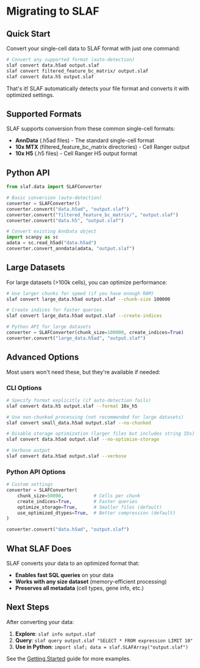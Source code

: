 # Migrating to SLAF

## Quick Start

Convert your single-cell data to SLAF format with just one command:

```bash
# Convert any supported format (auto-detection)
slaf convert data.h5ad output.slaf
slaf convert filtered_feature_bc_matrix/ output.slaf
slaf convert data.h5 output.slaf
```

That's it! SLAF automatically detects your file format and converts it with optimized settings.

## Supported Formats

SLAF supports conversion from these common single-cell formats:

- **AnnData** (.h5ad files) - The standard single-cell format
- **10x MTX** (filtered_feature_bc_matrix directories) - Cell Ranger output
- **10x H5** (.h5 files) - Cell Ranger H5 output format

## Python API

```python
from slaf.data import SLAFConverter

# Basic conversion (auto-detection)
converter = SLAFConverter()
converter.convert("data.h5ad", "output.slaf")
converter.convert("filtered_feature_bc_matrix/", "output.slaf")
converter.convert("data.h5", "output.slaf")

# Convert existing AnnData object
import scanpy as sc
adata = sc.read_h5ad("data.h5ad")
converter.convert_anndata(adata, "output.slaf")
```

## Large Datasets

For large datasets (>100k cells), you can optimize performance:

```bash
# Use larger chunks for speed (if you have enough RAM)
slaf convert large_data.h5ad output.slaf --chunk-size 100000

# Create indices for faster queries
slaf convert large_data.h5ad output.slaf --create-indices
```

```python
# Python API for large datasets
converter = SLAFConverter(chunk_size=100000, create_indices=True)
converter.convert("large_data.h5ad", "output.slaf")
```

## Advanced Options

Most users won't need these, but they're available if needed:

### CLI Options

```bash
# Specify format explicitly (if auto-detection fails)
slaf convert data.h5 output.slaf --format 10x_h5

# Use non-chunked processing (not recommended for large datasets)
slaf convert small_data.h5ad output.slaf --no-chunked

# Disable storage optimization (larger files but includes string IDs)
slaf convert data.h5ad output.slaf --no-optimize-storage

# Verbose output
slaf convert data.h5ad output.slaf --verbose
```

### Python API Options

```python
# Custom settings
converter = SLAFConverter(
    chunk_size=50000,           # Cells per chunk
    create_indices=True,        # Faster queries
    optimize_storage=True,      # Smaller files (default)
    use_optimized_dtypes=True,  # Better compression (default)
)

converter.convert("data.h5ad", "output.slaf")
```

## What SLAF Does

SLAF converts your data to an optimized format that:

- **Enables fast SQL queries** on your data
- **Works with any size dataset** (memory-efficient processing)
- **Preserves all metadata** (cell types, gene info, etc.)

## Next Steps

After converting your data:

1. **Explore**: `slaf info output.slaf`
2. **Query**: `slaf query output.slaf "SELECT * FROM expression LIMIT 10"`
3. **Use in Python**: `import slaf; data = slaf.SLAFArray("output.slaf")`

See the [Getting Started](../getting-started/quickstart.md) guide for more examples.
